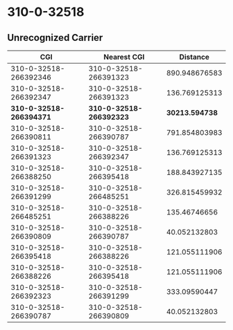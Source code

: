 # 310-0-32518
## Unrecognized Carrier


| CGI | Nearest CGI | Distance |
|-----|-------------|----------|
| 310-0-32518-266392346 | 310-0-32518-266391323 | 890.948676583 |
| 310-0-32518-266392347 | 310-0-32518-266391323 | 136.769125313 |
| **310-0-32518-266394371** | **310-0-32518-266392323** | **30213.594738** |
| 310-0-32518-266390811 | 310-0-32518-266390787 | 791.854803983 |
| 310-0-32518-266391323 | 310-0-32518-266392347 | 136.769125313 |
| 310-0-32518-266388250 | 310-0-32518-266395418 | 188.843927135 |
| 310-0-32518-266391299 | 310-0-32518-266485251 | 326.815459932 |
| 310-0-32518-266485251 | 310-0-32518-266388226 | 135.46746656 |
| 310-0-32518-266390809 | 310-0-32518-266390787 | 40.052132803 |
| 310-0-32518-266395418 | 310-0-32518-266388226 | 121.055111906 |
| 310-0-32518-266388226 | 310-0-32518-266395418 | 121.055111906 |
| 310-0-32518-266392323 | 310-0-32518-266391299 | 333.09590447 |
| 310-0-32518-266390787 | 310-0-32518-266390809 | 40.052132803 |
